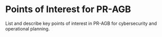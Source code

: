 # Points of Interest for PR-AGB

List and describe key points of interest in PR-AGB for cybersecurity and operational planning.
